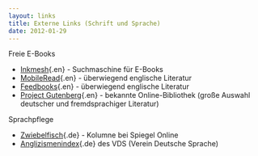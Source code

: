 ```yaml
---
layout: links
title: Externe Links (Schrift und Sprache)
date: 2012-01-29
---
```


Freie E-Books
- [Inkmesh](http://www.inkmesh.com/){.en} - Suchmaschine für E-Books
- [MobileRead](http://www.mobileread.com/){.en} - überwiegend englische Literatur
- [Feedbooks](http://www.feedbooks.com/){.en} - überwiegend englische Literatur
- [Project Gutenberg](http://www.gutenberg.org/){.en} - bekannte Online-Bibliothek
  (große Auswahl deutscher und fremdsprachiger Literatur)

Sprachpflege
- [Zwiebelfisch](http://www.spiegel.de/thema/zwiebelfisch/){.de} - Kolumne bei Spiegel Online
- [Anglizismenindex](http://www.vds-ev.de/anglizismenindex/){.de} des VDS (Verein Deutsche Sprache)
